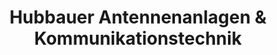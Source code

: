 ---
title: "Hubbauer Antennenanlagen & Kommunikationstechnik"
url: /neubiberg/hubbauer-antennenanlagen-und-kommunikationstechnik/
shop: Elektronik
---